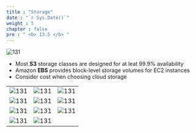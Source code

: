 ```yaml
---
title : "Storage"
date : "`r Sys.Date()`"
weight : 5
chapter : false
pre : " <b> 13.5 </b> "
---
```



![131](/aws-ws/images/13/5/1.png?featherlight=false&width=40pc)

- Most **S3** storage classes are designed for at leat 99.9% availability
- Amazon **EBS** provides block-level storage volumes for EC2 instances
- Consider cost when choosing cloud storage

|  |  |  |
|---|---| ---|
|![131][2]| ![131][3]| ![131][4]|
|![131][5]| ![131][6]| ![131][7]|
|![131][8]| ![131][9]| ![131][10]|
|![131][11]| ![131][12]| 


[1]: /aws-ws/images/13/5/1.png?featherlight=false&width=40pc
[2]: /aws-ws/images/13/5/2.png?featherlight=false&width=40pc
[3]: /aws-ws/images/13/5/3.png?featherlight=false&width=40pc
[4]: /aws-ws/images/13/5/4.png?featherlight=false&width=40pc
[5]: /aws-ws/images/13/5/5.png?featherlight=false&width=40pc
[6]: /aws-ws/images/13/5/6.png?featherlight=false&width=40pc
[7]: /aws-ws/images/13/5/7.png?featherlight=false&width=40pc
[8]: /aws-ws/images/13/5/8.png?featherlight=false&width=40pc
[9]: /aws-ws/images/13/5/9.png?featherlight=false&width=40pc
[10]: /aws-ws/images/13/5/10.png?featherlight=false&width=40pc
[11]: /aws-ws/images/13/5/11.png?featherlight=false&width=40pc
[12]: /aws-ws/images/13/5/12.png?featherlight=false&width=40pc